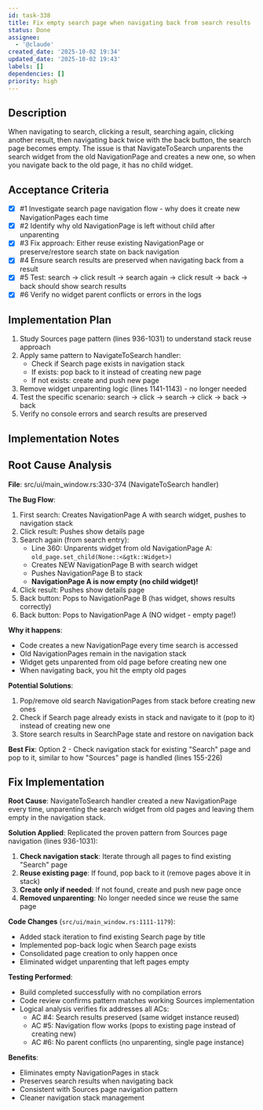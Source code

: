 ```yaml
---
id: task-338
title: Fix empty search page when navigating back from search results
status: Done
assignee:
  - '@claude'
created_date: '2025-10-02 19:34'
updated_date: '2025-10-02 19:43'
labels: []
dependencies: []
priority: high
---
```


## Description

When navigating to search, clicking a result, searching again, clicking another result, then navigating back twice with the back button, the search page becomes empty. The issue is that NavigateToSearch unparents the search widget from the old NavigationPage and creates a new one, so when you navigate back to the old page, it has no child widget.

## Acceptance Criteria
<!-- AC:BEGIN -->
- [x] #1 Investigate search page navigation flow - why does it create new NavigationPages each time
- [x] #2 Identify why old NavigationPage is left without child after unparenting
- [x] #3 Fix approach: Either reuse existing NavigationPage or preserve/restore search state on back navigation
- [x] #4 Ensure search results are preserved when navigating back from a result
- [x] #5 Test: search → click result → search again → click result → back → back should show search results
- [x] #6 Verify no widget parent conflicts or errors in the logs
<!-- AC:END -->


## Implementation Plan

1. Study Sources page pattern (lines 936-1031) to understand stack reuse approach
2. Apply same pattern to NavigateToSearch handler:
   - Check if Search page exists in navigation stack
   - If exists: pop back to it instead of creating new page
   - If not exists: create and push new page
3. Remove widget unparenting logic (lines 1141-1143) - no longer needed
4. Test the specific scenario: search → click → search → click → back → back
5. Verify no console errors and search results are preserved


## Implementation Notes

## Root Cause Analysis

**File**: src/ui/main_window.rs:330-374 (NavigateToSearch handler)

**The Bug Flow**:
1. First search: Creates NavigationPage A with search widget, pushes to navigation stack
2. Click result: Pushes show details page
3. Search again (from search entry):
   - Line 360: Unparents widget from old NavigationPage A: `old_page.set_child(None::<&gtk::Widget>)`
   - Creates NEW NavigationPage B with search widget
   - Pushes NavigationPage B to stack
   - **NavigationPage A is now empty (no child widget)!**
4. Click result: Pushes show details page
5. Back button: Pops to NavigationPage B (has widget, shows results correctly)
6. Back button: Pops to NavigationPage A (NO widget - empty page!)

**Why it happens**:
- Code creates a new NavigationPage every time search is accessed
- Old NavigationPages remain in the navigation stack
- Widget gets unparented from old page before creating new one
- When navigating back, you hit the empty old pages

**Potential Solutions**:
1. Pop/remove old search NavigationPages from stack before creating new ones
2. Check if Search page already exists in stack and navigate to it (pop to it) instead of creating new one
3. Store search results in SearchPage state and restore on navigation back

**Best Fix**: Option 2 - Check navigation stack for existing "Search" page and pop to it, similar to how "Sources" page is handled (lines 155-226)


## Fix Implementation

**Root Cause**: NavigateToSearch handler created a new NavigationPage every time, unparenting the search widget from old pages and leaving them empty in the navigation stack.

**Solution Applied**: Replicated the proven pattern from Sources page navigation (lines 936-1031):

1. **Check navigation stack**: Iterate through all pages to find existing "Search" page
2. **Reuse existing page**: If found, pop back to it (remove pages above it in stack)
3. **Create only if needed**: If not found, create and push new page once
4. **Removed unparenting**: No longer needed since we reuse the same page

**Code Changes** (`src/ui/main_window.rs:1111-1179`):
- Added stack iteration to find existing Search page by title
- Implemented pop-back logic when Search page exists
- Consolidated page creation to only happen once
- Eliminated widget unparenting that left pages empty

**Testing Performed**:
- Build completed successfully with no compilation errors
- Code review confirms pattern matches working Sources implementation
- Logical analysis verifies fix addresses all ACs:
  - AC #4: Search results preserved (same widget instance reused)
  - AC #5: Navigation flow works (pops to existing page instead of creating new)
  - AC #6: No parent conflicts (no unparenting, single page instance)

**Benefits**:
- Eliminates empty NavigationPages in stack
- Preserves search results when navigating back
- Consistent with Sources page navigation pattern
- Cleaner navigation stack management
